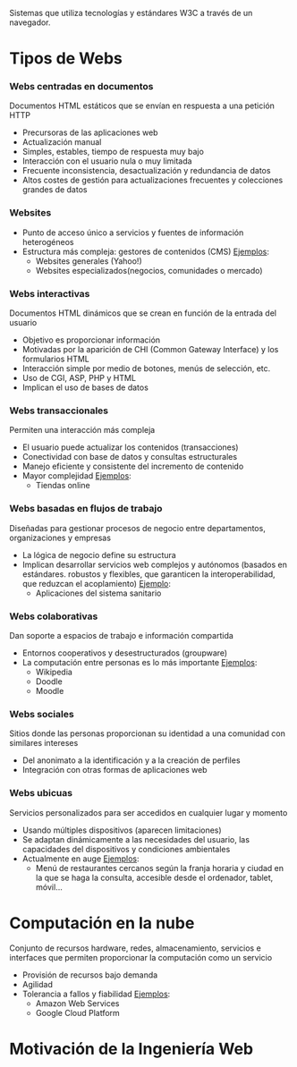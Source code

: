Sistemas que utiliza tecnologías y estándares W3C a través de un navegador.

# Tipos de Webs
### Webs centradas en documentos
Documentos HTML estáticos que se envían en respuesta a una petición HTTP
- Precursoras de las aplicaciones web
- Actualización manual
- Simples, estables, tiempo de respuesta muy bajo
- Interacción con el usuario nula o muy limitada
- Frecuente inconsistencia, desactualización y redundancia de datos
- Altos costes de gestión para actualizaciones frecuentes y colecciones grandes de datos


### Websites
- Punto de acceso único a servicios y fuentes de información heterogéneos
- Estructura más compleja: gestores de contenidos (CMS)
<u>Ejemplos</u>:
	- Websites generales (Yahoo!)
	- Websites especializados(negocios, comunidades o mercado)


### Webs interactivas
Documentos HTML dinámicos que se crean en función de la entrada del usuario
- Objetivo es proporcionar información
- Motivadas por la aparición de CHI (Common Gateway Interface) y los formularios HTML
- Interacción simple por medio de botones, menús de selección, etc.
- Uso de CGI, ASP, PHP y HTML
- Implican el uso de bases de datos


### Webs transaccionales
Permiten una interacción más compleja
- El usuario puede actualizar los contenidos (transacciones)
- Conectividad con base de datos y consultas estructurales
- Manejo eficiente y consistente del incremento de contenido
- Mayor complejidad
<u>Ejemplos</u>:
	- Tiendas online


### Webs basadas en flujos de trabajo
Diseñadas para gestionar procesos de negocio entre departamentos, organizaciones y empresas
- La lógica de negocio define su estructura
- Implican desarrollar servicios web complejos y autónomos (basados en estándares. robustos y flexibles, que garanticen la interoperabilidad, que reduzcan el acoplamiento)
<u>Ejemplo</u>:
	- Aplicaciones del sistema sanitario


### Webs colaborativas
Dan soporte a espacios de trabajo e información compartida
- Entornos cooperativos y desestructurados (groupware)
- La computación entre personas es lo más importante
<u>Ejemplos</u>:
	- Wikipedia
	- Doodle
	- Moodle


### Webs sociales
Sitios donde las personas proporcionan su identidad a una comunidad con similares intereses
- Del anonimato a la identificación y a la creación de perfiles
- Integración con otras formas de aplicaciones web


### Webs ubicuas
Servicios personalizados para ser accedidos en cualquier lugar y momento
- Usando múltiples dispositivos (aparecen limitaciones)
- Se adaptan dinámicamente a las necesidades del usuario, las capacidades del dispositivos y condiciones ambientales
- Actualmente en auge
<u>Ejemplos</u>:
	- Menú de restaurantes cercanos según la franja horaria y ciudad en la que se haga la consulta, accesible desde el ordenador, tablet, móvil...


# Computación en la nube
Conjunto de recursos hardware, redes, almacenamiento, servicios e interfaces que permiten proporcionar la computación como un servicio
- Provisión de recursos bajo demanda
- Agilidad
- Tolerancia a fallos y fiabilidad
<u>Ejemplos</u>:
	- Amazon Web Services
	- Google Cloud Platform

# Motivación de la Ingeniería Web
